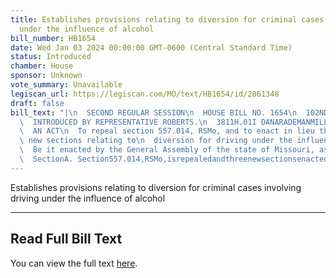 ```yaml
---
title: Establishes provisions relating to diversion for criminal cases involving driving
  under the influence of alcohol
bill_number: HB1654
date: Wed Jan 03 2024 00:00:00 GMT-0600 (Central Standard Time)
status: Introduced
chamber: House
sponsor: Unknown
vote_summary: Unavailable
legiscan_url: https://legiscan.com/MO/text/HB1654/id/2861348
draft: false
bill_text: "|\n  SECOND REGULAR SESSION\n  HOUSE BILL NO. 1654\n  102ND GENERAL ASSEMBLY\n\
  \  INTRODUCED BY REPRESENTATIVE ROBERTS.\n  3811H.01I DANARADEMANMILLER,ChiefClerk\n\
  \  AN ACT\n  To repeal section 557.014, RSMo, and to enact in lieu thereof three\
  \ new sections relating to\n  diversion for driving under the influence of alcohol.\n\
  \  Be it enacted by the General Assembly of the state of Missouri, as follows:\n\
  \  SectionA. Section557.014,RSMo,isrepealedandthreenewsectionsenactedinlieu"
---
```

Establishes provisions relating to diversion for criminal cases involving driving under the influence of alcohol

---

## Read Full Bill Text

You can view the full text [here](https://legiscan.com/MO/text/HB1654/id/2861348).

